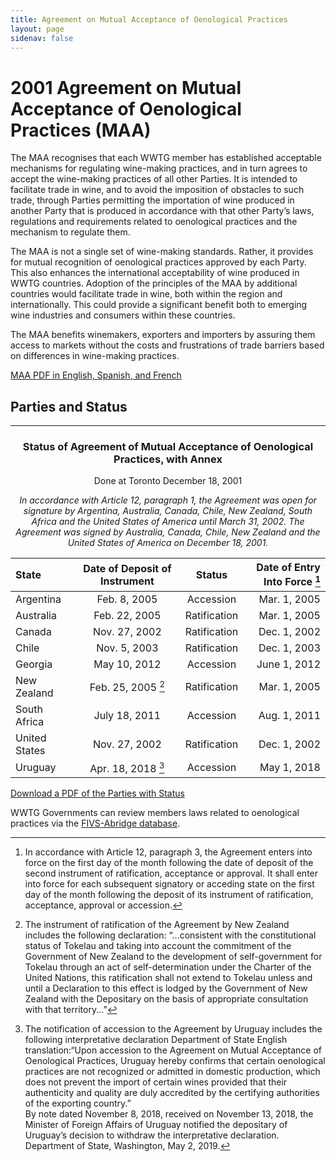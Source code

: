 ```yaml
---
title: Agreement on Mutual Acceptance of Oenological Practices
layout: page
sidenav: false
---
```

# 2001 Agreement on Mutual Acceptance of Oenological Practices (MAA)

The MAA recognises that each WWTG member has established acceptable mechanisms for regulating wine-making practices, and in turn agrees to accept the wine-making practices of all other Parties. It is intended to facilitate trade in wine, and to avoid the imposition of obstacles to such trade, through Parties permitting the importation of wine produced in another Party that is produced in accordance with that other Party’s laws, regulations and requirements related to oenological practices and the mechanism to regulate them. 

The MAA is not a single set of wine-making standards. Rather, it provides for mutual recognition of oenological practices approved by each Party.  This also enhances the international acceptability of wine produced in WWTG countries. Adoption of the principles of the MAA by additional countries would facilitate trade in wine, both within the region and internationally. This could provide a significant benefit both to emerging wine industries and consumers within these countries. 

The MAA benefits winemakers, exporters and importers by assuring them access to markets without the costs and frustrations of trade barriers based on differences in wine-making practices.

<div class="tile_div">
    <a href="https://github.com/sldooley/test/files/9245376/maa.pdf">MAA PDF in English, Spanish, and French</a>
            <div class="clear"></div>
</div>

## Parties and Status
---
<h3 align="center"> Status of Agreement of Mutual Acceptance of Oenological Practices, with Annex</h3>
<p align="center">Done at Toronto December 18, 2001</p>
<p align="center"><em>In accordance with Article 12, paragraph 1, the Agreement was open for signature by Argentina, Australia, Canada, Chile, New Zealand, South Africa and the United States of America until March 31, 2002. The Agreement was signed by Australia, Canada, Chile, New Zealand and the United States of America on December 18, 2001.</p></em>

| State           | Date of Deposit of Instrument | Status             | Date of Entry Into Force [^1] |
| :---            |    :----:                     | :----:             |  ---:                         |
| Argentina       | Feb. 8, 2005                  | Accession          | Mar. 1, 2005                  |
| Australia       | Feb. 22, 2005                 | Ratification       | Mar. 1, 2005                  |
| Canada          | Nov. 27, 2002                 | Ratification       | Dec. 1, 2002                  |
| Chile           | Nov. 5, 2003                  | Ratification       | Dec. 1, 2003                  |
| Georgia         | May 10, 2012                  | Accession          | June 1, 2012                  |
| New Zealand     | Feb. 25, 2005 [^2]            | Ratification       | Mar. 1, 2005                  |
| South Africa    | July 18, 2011                 | Accession          | Aug. 1, 2011                  |
| United States   | Nov. 27, 2002                 | Ratification       | Dec. 1, 2002                  |
| Uruguay         | Apr. 18, 2018 [^3]            | Accession          | May 1, 2018                   |

[^1]: In accordance with Article 12, paragraph 3, the Agreement enters into force on the first day of the month following the date of deposit of the second instrument of ratification, acceptance or approval. It shall enter into force for each subsequent signatory or acceding state on the first day of the month following the deposit of its instrument of ratification, acceptance, approval or accession.
[^2]: The instrument of ratification of the Agreement by New Zealand includes the following declaration: “...consistent with the constitutional status of Tokelau and taking into account the commitment of the Government of New Zealand to the development of self-government for Tokelau through an act of self-determination under the Charter of the United Nations, this ratification shall not extend to Tokelau unless and until a Declaration to this effect is lodged by the Government of New Zealand with the Depositary on the basis of appropriate consultation with that territory...”  
[^3]: The notification of accession to the Agreement by Uruguay includes the following interpretative declaration 
Department of State English translation:“Upon accession to the Agreement on Mutual Acceptance of Oenological Practices, Uruguay hereby confirms that certain oenological practices are not recognized or admitted in domestic production, which does not prevent the import of certain wines provided that their authenticity and quality are duly accredited by the certifying authorities of the exporting country.”  
By note dated November 8, 2018, received on November 13, 2018, the Minister of Foreign Affairs of Uruguay notified the depositary of Uruguay’s decision to withdraw the interpretative declaration.  
Department of State,  Washington, May 2, 2019. 

<div class="tile_div">
    <a href="https://github.com/sldooley/test/files/9245380/maaparties.pdf">Download a PDF of the Parties with Status</a>
          <div class="clear"></div>
</div>


WWTG Governments can review members laws related to oenological practices via the [FIVS-Abridge database](http://fivs-abridge.com/index.htm;jsessionid=B22D42504DB5A6F47DD9122945C14123). 
